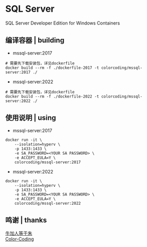 # SQL Server
SQL Server Developer Edition for Windows Containers

## 编译容器 | building
* mssql-server:2017
~~~
# 需要先下载安装包，详见dockerfile
docker build --rm -f ./dockerfile-2017 -t colorcoding/mssql-server:2017 ./
~~~
* mssql-server:2022
~~~
# 需要先下载安装包，详见dockerfile
docker build --rm -f ./dockerfile-2022 -t colorcoding/mssql-server:2022 ./
~~~

## 使用说明 | using
* mssql-server:2017
~~~
docker run -it \
    --isolation=hyperv \
    -p 1433:1433 \
    -e SA_PASSWORD=<YOUR SA PASSWORD> \
    -e ACCEPT_EULA=Y \
    colorcoding/mssql-server:2017
~~~
* mssql-server:2022
~~~
docker run -it \
    --isolation=hyperv \
    -p 1433:1433 \
    -e SA_PASSWORD=<YOUR SA PASSWORD> \
    -e ACCEPT_EULA=Y \
    colorcoding/mssql-server:2022
~~~

## 鸣谢 | thanks
[牛加人等于朱](http://baike.baidu.com/view/1769.htm "NiurenZhu")<br>
[Color-Coding](http://colorcoding.org/ "咔啦工作室")<br>

